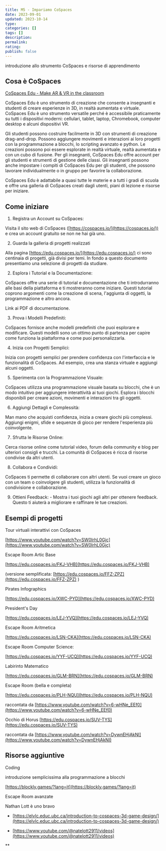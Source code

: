 ```yaml
---
title: M5 - Impariamo CoSpaces
date: 2023-09-01
updated: 2023-10-14
type: 
categories: []
tags: []
description: 
permalink: 
rating: 
publish: false
---
```


introduzione allo strumento CoSpaces e risorse di apprendimento
## Cosa è CoSpaces

[CoSpaces Edu - Make AR & VR in the classroom](https://www.youtube.com/watch?v=zUR9i60zLo8)

  

CoSpaces Edu è uno strumento di creazione che consente a insegnanti e studenti di creare esperienze in 3D, in realtà aumentata e virtuale. CoSpaces Edu è uno strumento versatile perché è accessibile praticamente su tutti i dispositivi moderni: cellulari, tablet, laptop, Chromebook, computer desktop e alcuni dispositivi VR.

  

Gli studenti possono costruire facilmente in 3D con strumenti di creazione drag-and-drop. Possono aggiungere movimenti e interazioni ai loro progetti con la programmazione a blocchi, lo scripting avanzato e python. Le creazioni possono poi essere esplorate in realtà virtuale, realtà aumentata e con un cubo di fusione. Per gli insegnanti, CoSpaces Edu offre account per gli studenti e strumenti di gestione delle classi. Gli insegnanti possono anche impostare i compiti di CoSpaces Edu per gli studenti, che possono lavorare individualmente o in gruppo per favorire la collaborazione.

  

CoSpaces Edu è adattabile a quasi tutte le materie e a tutti i gradi di scuola e offre una galleria di CoSpaces creati dagli utenti, piani di lezione e risorse per iniziare.

## Come iniziare

1. Registra un Account su CoSpaces:

Visita il sito web di CoSpaces ([https://cospaces.io/](https://cospaces.io/)) e crea un account gratuito se non ne hai già uno.

  

2. Guarda la galleria di progetti realizzati

Alla pagina [https://edu.cospaces.io/](https://edu.cospaces.io/) ci sono centinaia di progetti, già divisi per temi. In fondo a questo documento presentiamo una selezione di progetti da studiare.

  

2. Esplora i Tutorial e la Documentazione:

CoSpaces offre una serie di tutorial e documentazione che ti introdurranno alle basi della piattaforma e ti mostreranno come iniziare. Questi tutorial coprono argomenti come la creazione di scena, l'aggiunta di oggetti, la programmazione e altro ancora.

  

Link ai PDF di documentazione.

  
  

3. Prova i Modelli Predefiniti:

CoSpaces fornisce anche modelli predefiniti che puoi esplorare e modificare. Questi modelli sono un ottimo punto di partenza per capire come funziona la piattaforma e come puoi personalizzarla.

  

4. Inizia con Progetti Semplici:

Inizia con progetti semplici per prendere confidenza con l'interfaccia e le funzionalità di CoSpaces. Ad esempio, crea una stanza virtuale e aggiungi alcuni oggetti.

  

5. Sperimenta con la Programmazione Visuale:

CoSpaces utilizza una programmazione visuale basata su blocchi, che è un modo intuitivo per aggiungere interattività ai tuoi giochi. Esplora i blocchi disponibili per creare azioni, movimenti e interazioni tra gli oggetti.

  

6. Aggiungi Dettagli e Complessità:

Man mano che acquisti confidenza, inizia a creare giochi più complessi. Aggiungi enigmi, sfide e sequenze di gioco per rendere l'esperienza più coinvolgente.

  

7. Sfrutta le Risorse Online:

Cerca risorse online come tutorial video, forum della community e blog per ulteriori consigli e trucchi. La comunità di CoSpaces è ricca di risorse condivise da altri utenti.

  

8. Collabora e Condividi:

CoSpaces ti permette di collaborare con altri utenti. Se vuoi creare un gioco con un team o coinvolgere gli studenti, utilizza la funzionalità di condivisione e collaborazione.

  

9. Ottieni Feedback: - Mostra i tuoi giochi agli altri per ottenere feedback. Questo ti aiuterà a migliorare e raffinare le tue creazioni.

## Esempi di progetti

Tour virtuali interattivi con CoSpaces

[https://www.youtube.com/watch?v=SW0IrhL0Gjc](https://www.youtube.com/watch?v=SW0IrhL0Gjc)

  

Escape Room Artic Base

[https://edu.cospaces.io/FKJ-VHB](https://edu.cospaces.io/FKJ-VHB)

(versione semplificata: [https://edu.cospaces.io/FFZ-ZPZ](https://edu.cospaces.io/FFZ-ZPZ) )

  

Pirates Infographics

[https://edu.cospaces.io/XWC-PYD](https://edu.cospaces.io/XWC-PYD)

  

President's Day

[https://edu.cospaces.io/LEJ-YVQ](https://edu.cospaces.io/LEJ-YVQ)

  

Escape Room Aritmetica

[https://edu.cospaces.io/LSN-CKA](https://edu.cospaces.io/LSN-CKA)

  

Escape Room Computer Science:

[https://edu.cospaces.io/YYF-UCQ](https://edu.cospaces.io/YYF-UCQ)

  

Labirinto Matematico

[https://edu.cospaces.io/GLM-BRN](https://edu.cospaces.io/GLM-BRN)

  

Escape Room (bella e completa)

[https://edu.cospaces.io/PLH-NQU](https://edu.cospaces.io/PLH-NQU)

raccontata da [https://www.youtube.com/watch?v=6-wHNe_EEf0](https://www.youtube.com/watch?v=6-wHNe_EEf0)

  

Occhio di Horus [https://edu.cospaces.io/SUV-TYS](https://edu.cospaces.io/SUV-TYS)

raccontata da [https://www.youtube.com/watch?v=DywnEHjAkNI](https://www.youtube.com/watch?v=DywnEHjAkNI)

## Risorse aggiuntive

Coding

introduzione semplicissima alla programmazione a blocchi

[https://blockly.games/?lang=it](https://blockly.games/?lang=it)

  

Escape Room avanzate

Nathan Lott è uno bravo

- [https://elvlc.educ.ubc.ca/introduction-to-cospaces-3d-game-design/](https://elvlc.educ.ubc.ca/introduction-to-cospaces-3d-game-design/)

- [https://www.youtube.com/@natelott2911/videos](https://www.youtube.com/@natelott2911/videos)

**
